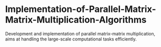 # Implementation-of-Parallel-Matrix-Matrix-Multiplication-Algorithms
Development and implementation of parallel matrix-matrix multiplication, aims at handling the large-scale computational tasks efficiently.
